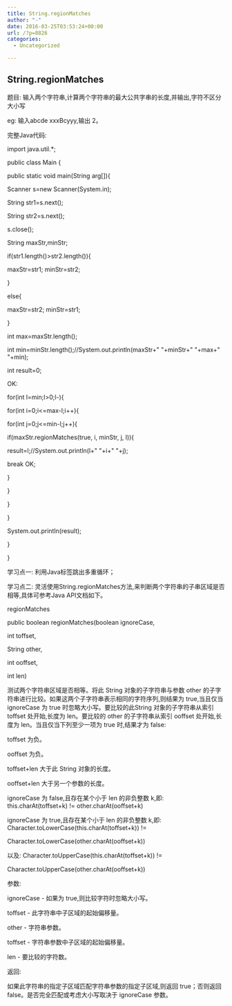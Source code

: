 ```yaml
---
title: String.regionMatches
author: "-"
date: 2016-03-25T03:53:24+00:00
url: /?p=8826
categories:
  - Uncategorized

---
```

## String.regionMatches
题目: 输入两个字符串,计算两个字符串的最大公共字串的长度,并输出,字符不区分大小写

eg: 输入abcde  xxxBcyyy,输出 2。


完整Java代码: 
  
import java.util.*;
  
public class Main {
  
public static void main(String arg[]){
  
Scanner s=new Scanner(System.in);
  
String str1=s.next();
  
String str2=s.next();
  
s.close();
  
String maxStr,minStr;
  
if(str1.length()>str2.length()){
  
maxStr=str1; minStr=str2;
  
}
  
else{
  
maxStr=str2; minStr=str1;
  
}
  
int max=maxStr.length();
  
int min=minStr.length();//System.out.println(maxStr+" "+minStr+" "+max+" "+min);
  
int result=0;
  
OK:
  
for(int l=min;l>0;l-){
  
for(int i=0;i<=max-l;i++){
  
for(int j=0;j<=min-l;j++){
  
if(maxStr.regionMatches(true, i, minStr, j, l)){
  
result=l;//System.out.println(l+" "+i+" "+j);
  
break OK;
  
}
  
}
  
}
  
}
  
System.out.println(result);
  
}

}

学习点一: 利用Java标签跳出多重循环；

学习点二: 灵活使用String.regionMatches方法,来判断两个字符串的子串区域是否相等,具体可参考Java API文档如下。


regionMatches
  
public boolean regionMatches(boolean ignoreCase,
  
int toffset,
  
String other,
  
int ooffset,
  
int len)
  
测试两个字符串区域是否相等。将此 String 对象的子字符串与参数 other 的子字符串进行比较。如果这两个子字符串表示相同的字符序列,则结果为 true,当且仅当 ignoreCase 为 true 时忽略大小写。要比较的此String 对象的子字符串从索引 toffset 处开始,长度为 len。要比较的 other 的子字符串从索引 ooffset 处开始,长度为 len。当且仅当下列至少一项为 true 时,结果才为 false: 

toffset 为负。
  
ooffset 为负。
  
toffset+len 大于此 String 对象的长度。
  
ooffset+len 大于另一个参数的长度。
  
ignoreCase 为 false,且存在某个小于 len 的非负整数 k,即:  this.charAt(toffset+k) != other.charAt(ooffset+k)

ignoreCase 为 true,且存在某个小于 len 的非负整数 k,即:  Character.toLowerCase(this.charAt(toffset+k)) !=
  
Character.toLowerCase(other.charAt(ooffset+k))

以及:  Character.toUpperCase(this.charAt(toffset+k)) !=
  
Character.toUpperCase(other.charAt(ooffset+k))
  
参数: 
  
ignoreCase - 如果为 true,则比较字符时忽略大小写。
  
toffset - 此字符串中子区域的起始偏移量。
  
other - 字符串参数。
  
toffset - 字符串参数中子区域的起始偏移量。
  
len - 要比较的字符数。
  
返回: 
  
如果此字符串的指定子区域匹配字符串参数的指定子区域,则返回 true；否则返回 false。是否完全匹配或考虑大小写取决于 ignoreCase 参数。